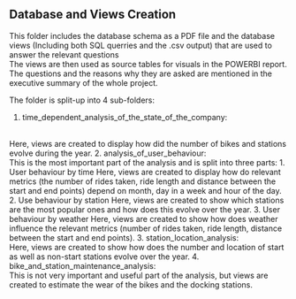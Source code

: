 ## Database and Views Creation

This folder includes the database schema as a PDF file and the database views (Including both SQL querries and the .csv output) that are used to answer the relevant questions <br> 
The views are then used as source tables for visuals in the POWERBI report. 
<br>
The questions and the reasons why they are asked are mentioned in the executive summary of the whole project. 

The folder is split-up into 4 sub-folders: 
1. time_dependent_analysis_of_the_state_of_the_company:
<br>
        Here, views are created to display how did the number of bikes and stations evolve during the year.  
2. analysis_of_user_behaviour:
<br>
        This is the most important part of the analysis and is split into three parts: 
    1. User behaviour by time
            Here, views are created to display how do relevant metrics (the number of rides taken, ride length and distance between the start and end points) depend on month, day in a week and hour of the day.
    2. Use behaviour by station
            Here, views are created to show which stations are the most popular ones and how does this evolve over the year. 
    3. User behaviour by weather
            Here, views are created to show how does weather influence the relevant metrics (number of rides taken, ride length, distance between the start and end points).
3. station_location_analysis:
<br>
        Here, views are created to show how does the number and location of start as well as non-start stations evolve over the year. 
4. bike_and_station_maintenance_analysis:
<br>
        This is not very important and useful part of the analysis, but views are created to estimate the wear of the bikes and the docking stations.  
